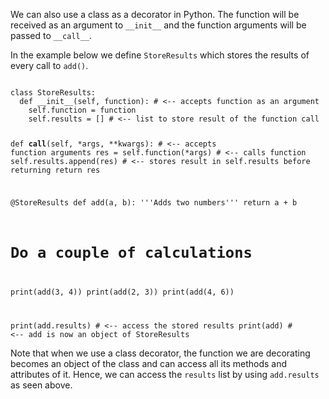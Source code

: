 We can also use a class as a decorator in Python. The function will be received as an argument to `__init__` and the function arguments will be passed to `__call__`.

In the example below we define `StoreResults` which stores the results of every call to `add()`.

<Editor lang="python">
<code>
class StoreResults:
  def __init__(self, function): # <-- accepts function as an argument
    self.function = function
    self.results = [] # <-- list to store result of the function call

  def __call__(self, *args, **kwargs): # <-- accepts function arguments
    res = self.function(*args) # <-- calls function
    self.results.append(res) # <-- stores result in self.results before returning
    return res

@StoreResults
def add(a, b):
  '''Adds two numbers'''
  return a + b

# Do a couple of calculations
print(add(3, 4))
print(add(2, 3))
print(add(4, 6))

print(add.results) # <-- access the stored results
print(add) # <-- add is now an object of StoreResults
</code>
</Editor>

Note that when we use a class decorator, the function we are decorating becomes an object of the class and can access all its methods and attributes of it. Hence, we can access the `results` list by using `add.results` as seen above.

